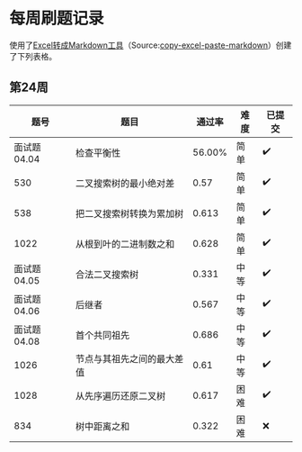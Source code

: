 # 每周刷题记录

使用了[Excel转成Markdown工具](https://thisdavej.com/copy-table-in-excel-and-paste-as-a-markdown-table/)（Source:[copy-excel-paste-markdown](https://github.com/thisdavej/copy-excel-paste-markdown)）创建了下列表格。

## 第24周
| 题号        | 题目            | 通过率    | 难度 | 已提交 |
|-----------|---------------|--------|----|-----|
| 面试题 04.04 | 检查平衡性         | 56.00% | 简单 | ✔️  |
| 530       | 二叉搜索树的最小绝对差   | 0.57   | 简单 | ✔️  |
| 538       | 把二叉搜索树转换为累加树  | 0.613  | 简单 | ✔️  |
| 1022      | 从根到叶的二进制数之和   | 0.628  | 简单 | ✔️  |
| 面试题 04.05 | 合法二叉搜索树       | 0.331  | 中等 | ✔️  |
| 面试题 04.06 | 后继者           | 0.567  | 中等 | ✔️  |
| 面试题 04.08 | 首个共同祖先        | 0.686  | 中等 | ✔️  |
| 1026      | 节点与其祖先之间的最大差值 | 0.61   | 中等 | ✔️  |
| 1028      | 从先序遍历还原二叉树    | 0.617  | 困难 | ✔️  |
| 834       | 树中距离之和        | 0.322  | 困难 | ❌   |
